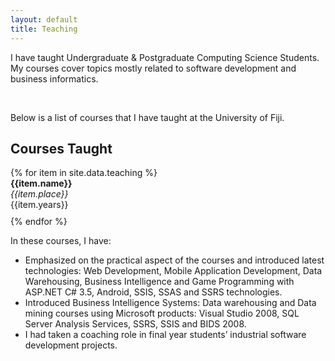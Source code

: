 ```yaml
---
layout: default
title: Teaching
---
```

I have taught Undergraduate & Postgraduate Computing Science Students. My courses cover topics mostly related to software development and business informatics. 

<br> 

Below is a list of courses that I have taught at the University of Fiji. <br>

<h2 class="text-primary">Courses Taught</h2>
{% for item in site.data.teaching %}
  <div style="padding-bottom: 10px"> <b>{{item.name}}</b><br>
  <i>{{item.place}}</i><br>
  {{item.years}}</div>
{% endfor %}

In these courses, I have:

- Emphasized on the practical aspect of the courses and introduced latest technologies: Web Development,
Mobile Application Development, Data Warehousing, Business Intelligence and Game Programming with ASP.NET
C# 3.5, Android, SSIS, SSAS and SSRS technologies.
- Introduced Business Intelligence Systems: Data warehousing and Data mining courses using Microsoft
products: Visual Studio 2008, SQL Server Analysis Services, SSRS, SSIS and BIDS 2008.
- I had taken a coaching role in final year students’ industrial software development projects.


